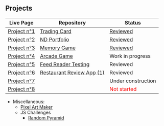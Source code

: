 ## Projects

Live Page|Repository|Status
---------|----------|------
[Project n°1](https://cedric-f.github.io/Trading-Card/)|[Trading Card](https://github.com/Cedric-F/Cedric-F.github.io/tree/master/Trading-Card)|[Reviewed](https://review.udacity.com/#!/reviews/1031109/shared)
[Project n°2](https://cedric-f.github.io/ND-Portfolio/)|[ND Portfolio](https://github.com/Cedric-F/Cedric-F.github.io/tree/master/ND-Portfolio)|[Reviewed](https://review.udacity.com/#!/reviews/1088468/shared)
[Project n°3](https://cedric-f.github.io/Memory-Game-v2/)|[Memory Game](https://github.com/Cedric-F/Cedric-F.github.io/tree/master/Memory-Game-v2)|[Reviewed](https://review.udacity.com/#!/reviews/1129652/shared)
[Project n°4](https://cedric-f.github.io/Arcade-Game)|[Arcade Game](https://github.com/Cedric-F/Cedric-F.github.io/tree/master/Arcade-Game/)|Work in progress
[Project n°5]()|[Feed Reader Testing](https://github.com/Cedric-F/Cedric-F.github.io/tree/master/Feedreader-Testing)|Reviewed
[Project n°6]()|[Restaurant Review App (1)](https://github.com/Cedric-F/Restaurant-Reviews-FEND)|Reviewed
[Project n°7]()||Under construction
[Project n°8]()||<span style="color: red">Not started</span>


* Miscellaneous:
  * [Pixel Art Maker](https://cedric-f.github.io/Pixel-Art-Maker/)
  * JS Challenges
    * [Random Pyramid](https://cedric-f.github.io/Miscellaneous/JS-Challenge/Rand-Pyramid/)